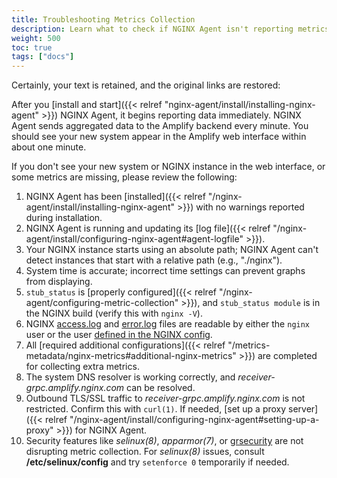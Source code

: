 ```yaml
---
title: Troubleshooting Metrics Collection
description: Learn what to check if NGINX Agent isn't reporting metrics.
weight: 500
toc: true
tags: ["docs"]
---
```



Certainly, your text is retained, and the original links are restored:

After you [install and start]({{< relref "nginx-agent/install/installing-nginx-agent" >}}) NGINX Agent, it begins reporting data immediately. NGINX Agent sends aggregated data to the Amplify backend every minute. You should see your new system appear in the Amplify web interface within about one minute.

If you don't see your new system or NGINX instance in the web interface, or some metrics are missing, please review the following:

1. NGINX Agent has been [installed]({{< relref "/nginx-agent/install/installing-nginx-agent" >}}) with no warnings reported during installation.
2. NGINX Agent is running and updating its [log file]({{< relref "/nginx-agent/install/configuring-nginx-agent#agent-logfile" >}}).
3. Your NGINX instance starts using an absolute path; NGINX Agent can't detect instances that start with a relative path (e.g., "./nginx").
4. System time is accurate; incorrect time settings can prevent graphs from displaying.
5. `stub_status` is [properly configured]({{< relref "/nginx-agent/configuring-metric-collection" >}}), and `stub_status module` is in the NGINX build (verify this with `nginx -V`).
6. NGINX [access.log](http://nginx.org/en/docs/http/ngx_http_log_module.html) and [error.log](http://nginx.org/en/docs/ngx_core_module.html#error_log) files are readable by either the `nginx` user or the user [defined in the NGINX config](http://nginx.org/en/docs/ngx_core_module.html#user).
7. All [required additional configurations]({{< relref "/metrics-metadata/nginx-metrics#additional-nginx-metrics" >}}) are completed for collecting extra metrics.
8. The system DNS resolver is working correctly, and *receiver-grpc.amplify.nginx.com* can be resolved.
9. Outbound TLS/SSL traffic to *receiver-grpc.amplify.nginx.com* is not restricted. Confirm this with `curl(1)`. If needed, [set up a proxy server]({{< relref "/nginx-agent/install/configuring-nginx-agent#setting-up-a-proxy" >}}) for NGINX Agent.
10. Security features like *selinux(8)*, *apparmor(7)*, or [grsecurity](https://grsecurity.net) are not disrupting metric collection. For *selinux(8)* issues, consult **/etc/selinux/config** and try `setenforce 0` temporarily if needed.


